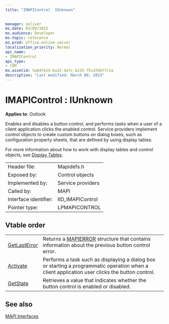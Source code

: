 ```yaml
---
title: "IMAPIControl  IUnknown"
 
 
manager: soliver
ms.date: 03/09/2015
ms.audience: Developer
ms.topic: reference
ms.prod: office-online-server
localization_priority: Normal
api_name:
- IMAPIControl
api_type:
- COM
ms.assetid: 5a647e15-ba22-4a7c-b235-75cd76b77c1a
description: "Last modified: March 09, 2015"
---
```


# IMAPIControl : IUnknown

  
  
**Applies to**: Outlook 
  
Enables and disables a button control, and performs tasks when a user of a client application clicks the enabled control. Service providers implement control objects to create custom buttons on dialog boxes, such as configuration property sheets, that are defined by using display tables. 
  
For more information about how to work with display tables and control objects, see [Display Tables](display-tables.md).
  
|||
|:-----|:-----|
|Header file:  <br/> |Mapidefs.h  <br/> |
|Exposed by:  <br/> |Control objects  <br/> |
|Implemented by:  <br/> |Service providers  <br/> |
|Called by:  <br/> |MAPI  <br/> |
|Interface identifier:  <br/> |IID_IMAPIControl  <br/> |
|Pointer type:  <br/> |LPMAPICONTROL  <br/> |
   
## Vtable order

|||
|:-----|:-----|
|[GetLastError](imapicontrol-getlasterror.md) <br/> |Returns a [MAPIERROR](mapierror.md) structure that contains information about the previous button control error.  <br/> |
|[Activate](imapicontrol-activate.md) <br/> |Performs a task such as displaying a dialog box or starting a programmatic operation when a client application user clicks the button control.  <br/> |
|[GetState](imapicontrol-getstate.md) <br/> |Retrieves a value that indicates whether the button control is enabled or disabled.  <br/> |
   
## See also



[MAPI Interfaces](mapi-interfaces.md)

